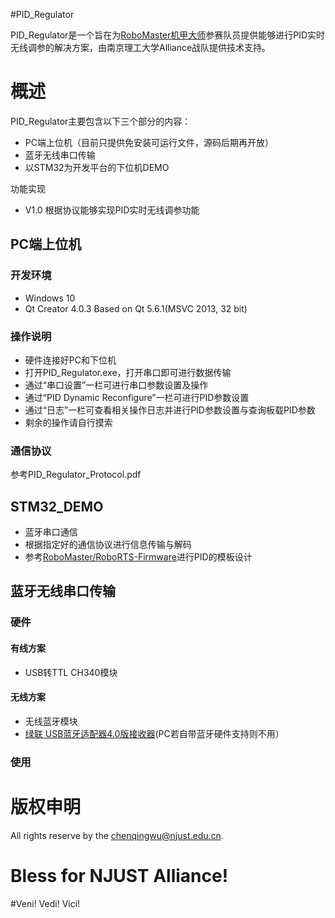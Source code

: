 ﻿﻿﻿#PID_RegulatorPID_Regulator是一个旨在为[RoboMaster机甲大师](https://www.robomaster.com/zh-CN)参赛队员提供能够进行PID实时无线调参的解决方案，由南京理工大学Alliance战队提供技术支持。# 概述PID_Regulator主要包含以下三个部分的内容：- PC端上位机（目前只提供免安装可运行文件，源码后期再开放）- 蓝牙无线串口传输- 以STM32为开发平台的下位机DEMO功能实现- V1.0 根据协议能够实现PID实时无线调参功能## PC端上位机### 开发环境- Windows 10- Qt Creator 4.0.3 Based on Qt 5.6.1(MSVC 2013, 32 bit)### 操作说明- 硬件连接好PC和下位机- 打开PID_Regulator.exe，打开串口即可进行数据传输- 通过“串口设置”一栏可进行串口参数设置及操作- 通过“PID Dynamic Reconfigure”一栏可进行PID参数设置- 通过“日志”一栏可查看相关操作日志并进行PID参数设置与查询板载PID参数- 剩余的操作请自行摸索### 通信协议参考PID_Regulator_Protocol.pdf## STM32_DEMO- 蓝牙串口通信- 根据指定好的通信协议进行信息传输与解码- 参考[RoboMaster/RoboRTS-Firmware](https://github.com/RoboMaster/RoboRTS-Firmware)进行PID的模板设计## 蓝牙无线串口传输### 硬件#### 有线方案- USB转TTL CH340模块#### 无线方案- 无线蓝牙模块- [绿联 USB蓝牙适配器4.0版接收器](https://item.jd.com/11078472771.html)(PC若自带蓝牙硬件支持则不用）### 使用# 版权申明All rights reserve by the chenqingwu@njust.edu.cn.# Bless for NJUST Alliance!#Veni! Vedi! Vici!